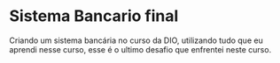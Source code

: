 # Sistema Bancario final
Criando um sistema bancária no curso da DIO, utilizando tudo que eu aprendi nesse curso, esse é o ultimo desafio que enfrentei neste curso.

